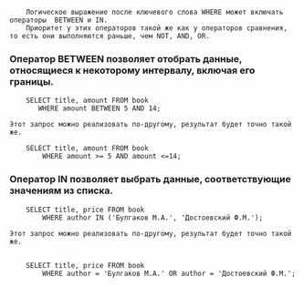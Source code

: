 ```
    Логическое выражение после ключевого слова WHERE может включать операторы  BETWEEN и IN. 
    Приоритет у этих операторов такой же как у операторов сравнения, то есть они выполняются раньше, чем NOT, AND, OR.
```

### Оператор BETWEEN позволяет отобрать данные, относящиеся к некоторому интервалу, включая его границы.
```     
    SELECT title, amount FROM book
       WHERE amount BETWEEN 5 AND 14;
       
Этот запрос можно реализовать по-другому, результат будет точно такой же.

    SELECT title, amount FROM book
        WHERE amount >= 5 AND amount <=14;    
```

### Оператор  IN  позволяет выбрать данные, соответствующие значениям из списка.

``` 
    SELECT title, price FROM book
        WHERE author IN ('Булгаков М.А.', 'Достоевский Ф.М.');    
        
Этот запрос можно реализовать по-другому, результат будет точно такой же.


    SELECT title, price FROM book
        WHERE author = 'Булгаков М.А.' OR author = 'Достоевский Ф.М.';    
```


